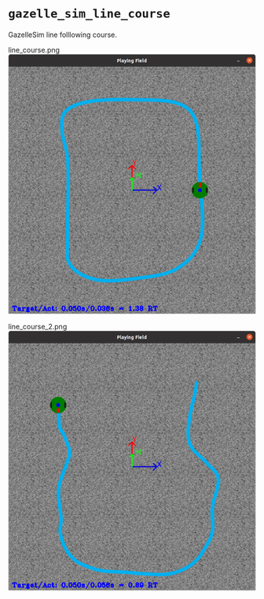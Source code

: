 # `gazelle_sim_line_course`

GazelleSim line folllowing course.

line_course.png <br> 
![Map Screenshot 1](doc/map_screenshot.png)

line_course_2.png <br> 
![Map Screenshot 2](doc/map_screenshot_line_course_2.png)
